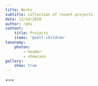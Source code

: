 ```yaml
---
title: Works
subtitle: collection of recent projects
date: 12/14/2020
author: /phi
content:
    title: Projects
    items: '@self.children'
taxonomy:
    photon: 
        - header
        - showcase
gallery:
    show: true
---
```




===


